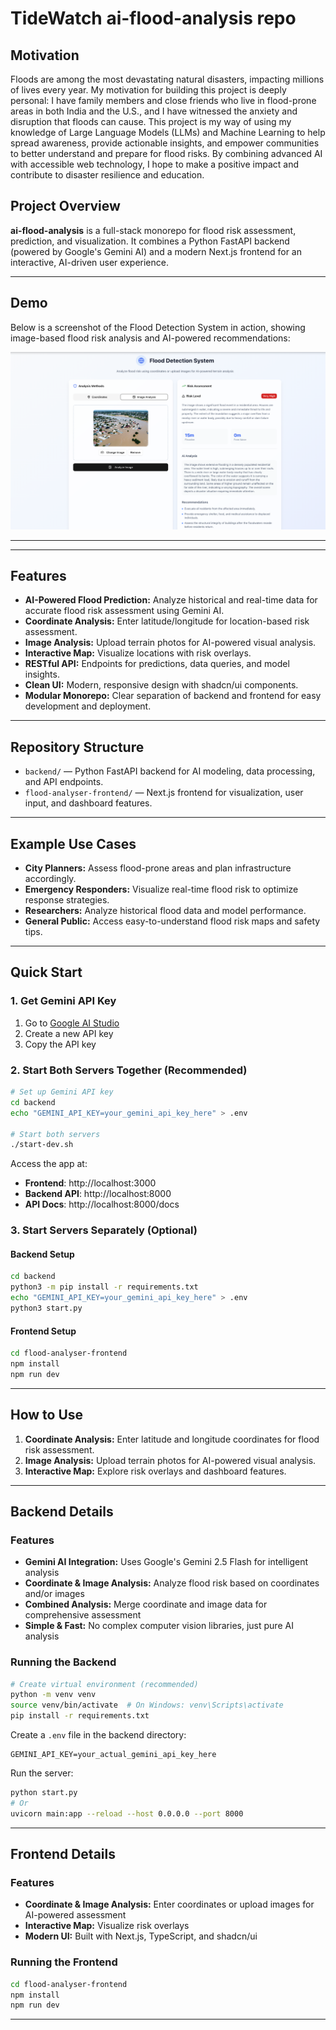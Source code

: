 # TideWatch ai-flood-analysis repo

## Motivation

Floods are among the most devastating natural disasters, impacting millions of lives every year. My motivation for building this project is deeply personal: I have family members and close friends who live in flood-prone areas in both India and the U.S., and I have witnessed the anxiety and disruption that floods can cause. This project is my way of using my knowledge of Large Language Models (LLMs) and Machine Learning to help spread awareness, provide actionable insights, and empower communities to better understand and prepare for flood risks. By combining advanced AI with accessible web technology, I hope to make a positive impact and contribute to disaster resilience and education.


## Project Overview

**ai-flood-analysis** is a full-stack monorepo for flood risk assessment, prediction, and visualization. It combines a Python FastAPI backend (powered by Google's Gemini AI) and a modern Next.js frontend for an interactive, AI-driven user experience.

---

## Demo

Below is a screenshot of the Flood Detection System in action, showing image-based flood risk analysis and AI-powered recommendations:

![Flood Detection System Demo](image.png)

---

---

## Features

- **AI-Powered Flood Prediction:** Analyze historical and real-time data for accurate flood risk assessment using Gemini AI.
- **Coordinate Analysis:** Enter latitude/longitude for location-based risk assessment.
- **Image Analysis:** Upload terrain photos for AI-powered visual analysis.
- **Interactive Map:** Visualize locations with risk overlays.
- **RESTful API:** Endpoints for predictions, data queries, and model insights.
- **Clean UI:** Modern, responsive design with shadcn/ui components.
- **Modular Monorepo:** Clear separation of backend and frontend for easy development and deployment.

---

## Repository Structure

- `backend/` — Python FastAPI backend for AI modeling, data processing, and API endpoints.
- `flood-analyser-frontend/` — Next.js frontend for visualization, user input, and dashboard features.

---

## Example Use Cases

- **City Planners:** Assess flood-prone areas and plan infrastructure accordingly.
- **Emergency Responders:** Visualize real-time flood risk to optimize response strategies.
- **Researchers:** Analyze historical flood data and model performance.
- **General Public:** Access easy-to-understand flood risk maps and safety tips.

---

## Quick Start

### 1. Get Gemini API Key

1. Go to [Google AI Studio](https://aistudio.google.com/app/apikey)
2. Create a new API key
3. Copy the API key

### 2. Start Both Servers Together (Recommended)

```bash
# Set up Gemini API key
cd backend
echo "GEMINI_API_KEY=your_gemini_api_key_here" > .env

# Start both servers
./start-dev.sh
```

Access the app at:
- **Frontend**: http://localhost:3000
- **Backend API**: http://localhost:8000
- **API Docs**: http://localhost:8000/docs

### 3. Start Servers Separately (Optional)

#### Backend Setup
```bash
cd backend
python3 -m pip install -r requirements.txt
echo "GEMINI_API_KEY=your_gemini_api_key_here" > .env
python3 start.py
```

#### Frontend Setup
```bash
cd flood-analyser-frontend
npm install
npm run dev
```

---

## How to Use

1. **Coordinate Analysis:** Enter latitude and longitude coordinates for flood risk assessment.
2. **Image Analysis:** Upload terrain photos for AI-powered visual analysis.
3. **Interactive Map:** Explore risk overlays and dashboard features.

---

## Backend Details

### Features

- **Gemini AI Integration:** Uses Google's Gemini 2.5 Flash for intelligent analysis
- **Coordinate & Image Analysis:** Analyze flood risk based on coordinates and/or images
- **Combined Analysis:** Merge coordinate and image data for comprehensive assessment
- **Simple & Fast:** No complex computer vision libraries, just pure AI analysis

### Running the Backend

```bash
# Create virtual environment (recommended)
python -m venv venv
source venv/bin/activate  # On Windows: venv\Scripts\activate
pip install -r requirements.txt
```

Create a `.env` file in the backend directory:

```env
GEMINI_API_KEY=your_actual_gemini_api_key_here
```

Run the server:

```bash
python start.py
# Or
uvicorn main:app --reload --host 0.0.0.0 --port 8000
```

---

## Frontend Details

### Features

- **Coordinate & Image Analysis:** Enter coordinates or upload images for AI-powered assessment
- **Interactive Map:** Visualize risk overlays
- **Modern UI:** Built with Next.js, TypeScript, and shadcn/ui

### Running the Frontend

```bash
cd flood-analyser-frontend
npm install
npm run dev
```

---
